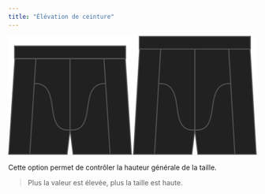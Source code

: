 ```yaml
---
title: "Élévation de ceinture"
---
```


![L'option hauteur pour Bruce](./rise.svg)

Cette option permet de contrôler la hauteur générale de la taille.

> Plus la valeur est élevée, plus la taille est haute.




